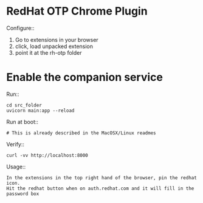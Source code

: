 RedHat OTP Chrome Plugin
========================

Configure::

1. Go to extensions in your browser
2. click, load unpacked extension
3. point it at the rh-otp folder

Enable the companion service
============================

Run::

    cd src_folder
    uvicorn main:app --reload

Run at boot::

    # This is already described in the MacOSX/Linux readmes

Verify::

    curl -vv http://localhost:8000

Usage::

    In the extensions in the top right hand of the browser, pin the redhat icon.
    Hit the redhat button when on auth.redhat.com and it will fill in the password box
